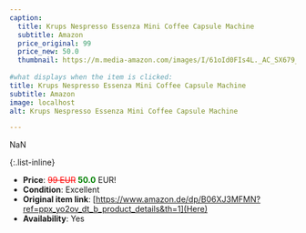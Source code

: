 ```yaml
---
caption:
  title: Krups Nespresso Essenza Mini Coffee Capsule Machine
  subtitle: Amazon
  price_original: 99
  price_new: 50.0
  thumbnail: https://m.media-amazon.com/images/I/61oId0FIs4L._AC_SX679_.jpg
  
#what displays when the item is clicked:
title: Krups Nespresso Essenza Mini Coffee Capsule Machine
subtitle: Amazon
image: localhost
alt: Krups Nespresso Essenza Mini Coffee Capsule Machine

---
```

NaN

{:.list-inline} 
- **Price**: <span style="color:red"><del>99 EUR</del></span> <span style="color:green">**50.0**</span> EUR!
- **Condition**: Excellent
- **Original item link**: [https://www.amazon.de/dp/B06XJ3MFMN?ref=ppx_yo2ov_dt_b_product_details&th=1](Here)
- **Availability**: Yes
